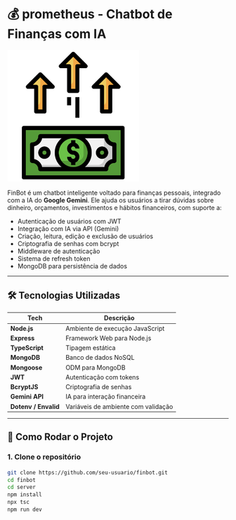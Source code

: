 # 💰 prometheus - Chatbot de Finanças com IA

<img src="assets/public/image/financa.png" alt="FinBot Logo" width="300" />

FinBot é um chatbot inteligente voltado para finanças pessoais, integrado com a IA do **Google Gemini**. Ele ajuda os usuários a tirar dúvidas sobre dinheiro, orçamentos, investimentos e hábitos financeiros, com suporte a:

- Autenticação de usuários com JWT
- Integração com IA via API (Gemini)
- Criação, leitura, edição e exclusão de usuários
- Criptografia de senhas com bcrypt
- Middleware de autenticação
- Sistema de refresh token
- MongoDB para persistência de dados

---

## 🛠️ Tecnologias Utilizadas

| Tech            | Descrição                         |
|-----------------|-----------------------------------|
| **Node.js**     | Ambiente de execução JavaScript   |
| **Express**     | Framework Web para Node.js        |
| **TypeScript**  | Tipagem estática                  |
| **MongoDB**     | Banco de dados NoSQL              |
| **Mongoose**    | ODM para MongoDB                  |
| **JWT**         | Autenticação com tokens           |
| **BcryptJS**    | Criptografia de senhas            |
| **Gemini API**  | IA para interação financeira      |
| **Dotenv / Envalid** | Variáveis de ambiente com validação |

---

## 🚀 Como Rodar o Projeto

### 1. Clone o repositório

```bash
git clone https://github.com/seu-usuario/finbot.git
cd finbot
cd server
npm install
npx tsc
npm run dev
